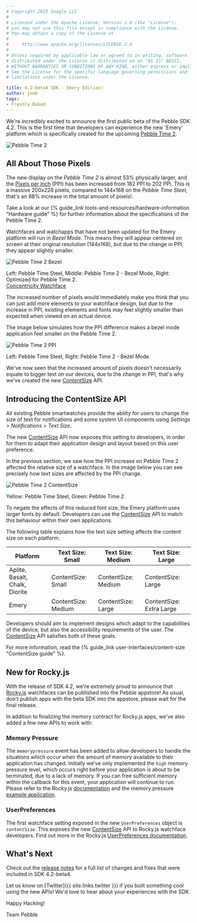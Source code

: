 ```yaml
---
# Copyright 2025 Google LLC
#
# Licensed under the Apache License, Version 2.0 (the "License");
# you may not use this file except in compliance with the License.
# You may obtain a copy of the License at
#
#     http://www.apache.org/licenses/LICENSE-2.0
#
# Unless required by applicable law or agreed to in writing, software
# distributed under the License is distributed on an "AS IS" BASIS,
# WITHOUT WARRANTIES OR CONDITIONS OF ANY KIND, either express or implied.
# See the License for the specific language governing permissions and
# limitations under the License.

title: 4.2-beta4 SDK - Emery Edition!
author: jonb
tags:
- Freshly Baked
---
```


We're incredibly excited to announce the first public beta of the Pebble SDK
4.2. This is the first time that developers can experience the new 'Emery'
platform which is specifically created for the upcoming
[Pebble Time 2](https://www.pebble.com/buy-pebble-time-2-smartwatch).


![Pebble Time 2](/images/blog/2016-10-11-intro.jpg)


## All About Those Pixels

The new display on the *Pebble Time 2* is almost 53% physically larger, and the
[Pixels per inch](https://en.wikipedia.org/wiki/Pixel_density) (PPI) has been
increased from 182 PPI to 202 PPI. This is a massive 200x228 pixels, compared to
144x168 on the *Pebble Time Steel*, that's an 88% increase in the total amount
of pixels!.

Take a look at our
{% guide_link tools-and-resources/hardware-information "Hardware guide" %} for
further information about the specifications of the Pebble Time 2.

Watchfaces and watchapps that have not been updated for the Emery platform will
run in *Bezel Mode*. This means they will appear centered on screen at their
original resolution (144x168), but due to the change in PPI, they appear
slightly smaller.

![Pebble Time 2 Bezel](/images/blog/2016-10-11-bezel.png)
<p class="blog__image-text">Left: Pebble Time Steel, Middle: Pebble Time 2 -
Bezel Mode, Right: Optimized for Pebble Time 2.<br />
<a href="https://github.com/pebble-examples/concentricity">Concentricity
Watchface</a></p>

The increased number of pixels would immediately make you think that you can
just add more elements to your watchface design, but due to the increase in PPI,
existing elements and fonts may feel slightly smaller than expected when viewed
on an actual device.

The image below simulates how the PPI difference makes a bezel mode application
feel smaller on the Pebble Time 2.

![Pebble Time 2 PPI](/images/blog/2016-10-11-dpi-comparison.png)
<p class="blog__image-text">Left: Pebble Time Steel, Right: Pebble Time 2 - Bezel Mode.</p>

We've now seen that the increased amount of pixels doesn't necessarily equate to
bigger text on our devices, due to the change in PPI, that's why we've created
the new [ContentSize](/docs/c/preview/User_Interface/Preferences/#preferred_content_size)
API.


## Introducing the ContentSize API

All existing Pebble smartwatches provide the ability for users to change the
size of text for notifications and some system UI components using *Settings >
Notifications > Text Size*.

The new
[ContentSize](/docs/c/preview/User_Interface/Preferences/#preferred_content_size)
API now exposes this setting to developers, in order for
them to adapt their application design and layout based on this user preference.

In the previous section, we saw how the PPI increase on Pebble Time 2 affected
the relative size of a watchface. In the image below you can see precisely how
text sizes are affected by the PPI change.

![Pebble Time 2 ContentSize](/images/blog/2016-10-11-contentsize.png)
<p class="blog__image-text">Yellow: Pebble Time Steel, Green: Pebble Time 2.</p>

To negate the effects of this reduced font size, the Emery platform uses larger
fonts by default. Developers can use the
[ContentSize](/docs/c/preview/User_Interface/Preferences/#preferred_content_size)
API to match this
behaviour within their own applications.

The following table explains how the text size setting affects the content size
on each platform:

Platform | Text Size: Small | Text Size: Medium | Text Size: Large
---------|------------------|-------------------|-----------------
Aplite, Basalt, Chalk, Diorite | ContentSize: Small | ContentSize: Medium | ContentSize: Large
Emery | ContentSize: Medium | ContentSize: Large | ContentSize: Extra Large

Developers should aim to implement designs which adapt to the capabilities of
the device, but also the accessibility requirements of the user. The
[ContentSize](/docs/c/preview/User_Interface/Preferences/#preferred_content_size)
API satisfies both of these goals.

For more information, read the
{% guide_link user-interfaces/content-size "ContentSize guide" %}.


## New for Rocky.js

With the release of SDK 4.2, we're extremely proud to announce that
[Rocky.js](/docs/rockyjs/) watchfaces can be published into the Pebble appstore!
As usual, don't publish apps with the beta SDK into the appstore, please wait
for the final release.

In addition to finalizing the memory contract for Rocky.js apps, we've also
added a few new APIs to work with:


### Memory Pressure

The `memorypressure` event has been added to allow developers to handle the
situations which occur when the amount of memory available to their application
has changed. Initially we've only implemented the `high` memory pressure level,
which occurs right before your application is about to be terminated, due to a
lack of memory. If you can free sufficient memory within the callback for this
event, your application will continue to run. Please refer to the Rocky.js
[documentation](/docs/rockyjs/rocky/#RockyMemoryPressureCallback) and the memory
pressure [example application](https://github.com/pebble-examples/rocky-memorypressure).


### UserPreferences

The first watchface setting exposed in the new `UserPreferences` object is
`contentSize`. This exposes the new
[ContentSize](/docs/c/preview/User_Interface/Preferences/#preferred_content_size)
API to Rocky.js watchface
developers. Find out more in the Rocky.js
[UserPreferences documentation](/docs/rockyjs/rocky/#userPreferences).


## What's Next

Check out the [release notes](/sdk/changelogs/4.2-beta4/) for a full list of
changes and fixes that were included in SDK 4.2-beta4.

Let us know on [Twitter]({{ site.links.twitter }}) if you built something
cool using the new APIs! We'd love to hear about your experiences with the SDK.

Happy Hacking!

Team Pebble

